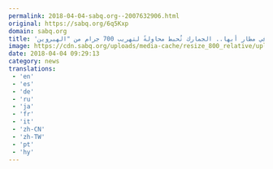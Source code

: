 ```yaml
---
permalink: 2018-04-04-sabq.org--2007632906.html
original: https://sabq.org/6q5Kxp
domain: sabq.org
title: 'في مطار أبها.. الجمارك تُحبط محاولةً لتهريب 700 جرام من "الهيروين"'
image: https://cdn.sabq.org/uploads/media-cache/resize_800_relative/uploads/material-file/5ac49606262d6b7e7baede09/5ac496029b9e6.jpg
date: 2018-04-04 09:29:13
category: news
translations: 
 - 'en'
 - 'es'
 - 'de'
 - 'ru'
 - 'ja'
 - 'fr'
 - 'it'
 - 'zh-CN'
 - 'zh-TW'
 - 'pt'
 - 'hy'
---
```


